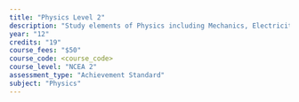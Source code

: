```yaml
---
title: "Physics Level 2"
description: "Study elements of Physics including Mechanics, Electricity, Nuclear Physics and Practical Physics"
year: "12"
credits: "19"
course_fees: "$50"
course_code: <course_code>
course_level: "NCEA 2"
assessment_type: "Achievement Standard"
subject: "Physics"
---
```


